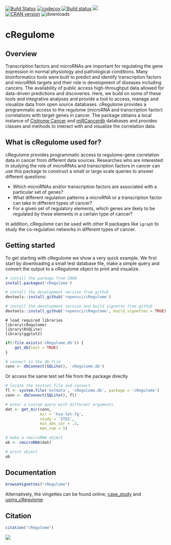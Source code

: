 [![Build Status](https://travis-ci.org/ropensci/cRegulome.svg?branch=master)](https://travis-ci.org/ropensci/cRegulome)
[![codecov](https://codecov.io/gh/ropensci/cRegulome/branch/master/graph/badge.svg)](https://codecov.io/gh/ropensci/cRegulome)
[![Build status](https://ci.appveyor.com/api/projects/status/gcmojtcsyt7rcwtk?svg=true)](https://ci.appveyor.com/project/ropensci/cregulome)
[![](https://badges.ropensci.org/149_status.svg)](https://github.com/ropensci/onboarding/issues/149)  
[![CRAN version](https://img.shields.io/badge/CRAN-v0.3.0-blue.svg)](https://CRAN.R-project.org/package=cRegulome) 
![downloads](https://cranlogs.r-pkg.org/badges/grand-total/cRegulome)  

# cRegulome  
## Overview  
Transcription factors and microRNAs are important for regulating the gene
expression in normal physiology and pathological conditions. Many
bioinformatics tools were built to predict and identify transcription
factors and microRNA targets and their role in development of diseases
including cancers. The availability of public access high-throughput data
allowed for data-driven predictions and discoveries.
Here, we build on some of these tools and integrative analyses and provide a
tool to access, manage and visualize data from open source databases.
cRegulome provides a programmatic access to the regulome (microRNA and
transcription factor) correlations with target genes in cancer. The package
obtains a local instance of 
[Cistrome Cancer](http://cistrome.org/CistromeCancer/) and 
[miRCancerdb](https://mahshaaban.shinyapps.io/miRCancerdb/) databases and
provides classes and methods to interact with and visualize the correlation
data.  

## What is cRegulome used for?  
cRegulome provides programmatic access to regulome-gene correlation data in 
cancer from different data sources. Researches who are interested in studying 
the role of microRNAs and transcription factors in cancer can use this package 
to construct a small or large scale queries to answer different questions:  

* Which microRNAs and/or transcription factors are associated with a particular
set of genes?  
* What different regulation patterns a microRNA or a transcription factor can 
take in different types of cancer?  
* For a given set of regulatory elements, which genes are likely to be 
regulated by these elements in a certain type of cancer?  

In addition, cRegulome can be used with other R packages like `igraph` to 
study the co-regulation networks in different types of cancer.  
    

## Getting started  
To get starting with cRegulome we show a very quick example. We first start
by downloading a small test database file, make a simple query and convert
the output to a cRegulome object to print and visualize.  

```r
# install the package from CRAN
install.packages('cRegulome')
```

```r
# install the development version from github
devtools::install_github('ropensci/cRegulome')

# install the development version and build vignette from github 
devtools::install_github('ropensci/cRegulome', build_vignettes = TRUE)
```

```{r load_libraries}
# load required libraries
library(cRegulome)
library(RSQLite)
library(ggplot2)
```

```r
if(!file.exists('cRegulome.db')) {
    get_db(test = TRUE)
}

# connect to the db file
conn <- dbConnect(SQLite(), 'cRegulome.db')
```

Or access the same test set file from the package directly  

```r
# locate the testset file and connect
fl <- system.file('extdata', 'cRegulome.db', package = 'cRegulome')
conn <- dbConnect(SQLite(), fl)
```

```r
# enter a custom query with different arguments
dat <- get_mir(conn,
               mir = 'hsa-let-7g',
               study = 'STES',
               min_abs_cor = .3,
               max_num = 5)

# make a cmicroRNA object   
ob <- cmicroRNA(dat)
```

```r
# print object
ob
```

## Documentation

```r
browseVignettes("cRegulome")
```
Alternatively, the vingettes can be found online, [case_study](http://rpubs.com/MahShaaban/cRegulome1) 
and [using_cRegulome](http://rpubs.com/MahShaaban/cRegulome2).

## Citation  

```r
citation("cRegulome")
```

[![](http://www.ropensci.org/public_images/github_footer.png)](http://ropensci.org)

